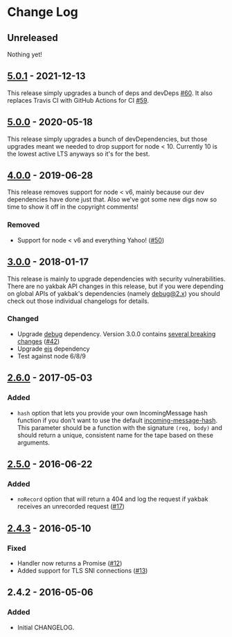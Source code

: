 # Change Log

## Unreleased

Nothing yet!

## [5.0.1] - 2021-12-13

This release simply upgrades a bunch of deps and devDeps [#60]. It also replaces Travis CI with GitHub Actions for CI [#59].

## [5.0.0] - 2020-05-18

This release simply upgrades a bunch of devDependencies, but those upgrades meant we needed to drop support for node < 10. Currently 10 is the lowest active LTS anyways so it's for the best.

## [4.0.0] - 2019-06-28

This release removes support for node < v6, mainly because our dev dependencies have done just that. Also we've got some new digs now so time to show it off in the copyright comments! 

### Removed

- Support for node < v6 and everything Yahoo! ([#50])

## [3.0.0] - 2018-01-17

This release is mainly to upgrade dependencies with security vulnerabilities. There are no yakbak API changes in this release, but if you were depending on global APIs of yakbak's dependencies (namely debug@2.x) you should check out those individual changelogs for details.

### Changed

- Upgrade [debug](https://github.com/visionmedia/debug) dependency. Version 3.0.0 contains [several breaking changes](https://github.com/visionmedia/debug/blob/master/CHANGELOG.md#300--2017-08-08) ([#42])
- Upgrade [ejs](https://github.com/mde/ejs) dependency
- Test against node 6/8/9

## [2.6.0] - 2017-05-03

### Added

- `hash` option that lets you provide your own IncomingMessage hash function if you don't want to use the default [incoming-message-hash](https://github.com/flickr/incoming-message-hash). This parameter should be a function with the signature `(req, body)` and should return a unique, consistent name for the tape based on these arguments.

## [2.5.0] - 2016-06-22

### Added

- `noRecord` option that will return a 404 and log the request if yakbak receives an unrecorded request ([#17])

## [2.4.3] - 2016-05-10

### Fixed

- Handler now returns a Promise ([#12])
- Added support for TLS SNI connections ([#13])

## 2.4.2 - 2016-05-06

### Added

- Initial CHANGELOG.

[2.4.3]: https://github.com/flickr/yakbak/compare/v2.4.2...v2.4.3
[2.5.0]: https://github.com/flickr/yakbak/compare/v2.4.3...v2.5.0
[2.6.0]: https://github.com/flickr/yakbak/compare/v2.5.0...v2.6.0
[3.0.0]: https://github.com/flickr/yakbak/compare/v2.6.0...v3.0.0
[4.0.0]: https://github.com/flickr/yakbak/compare/v3.0.0...v4.0.0
[5.0.0]: https://github.com/flickr/yakbak/compare/v4.0.0...v5.0.0
[5.0.1]: https://github.com/flickr/yakbak/compare/v5.0.0...v5.0.1

[#12]: https://github.com/flickr/yakbak/pull/12
[#13]: https://github.com/flickr/yakbak/pull/13
[#17]: https://github.com/flickr/yakbak/pull/17
[#30]: https://github.com/flickr/yakbak/pull/30
[#42]: https://github.com/flickr/yakbak/pull/42
[#50]: https://github.com/flickr/yakbak/pull/50
[#59]: https://github.com/flickr/yakbak/pull/59
[#60]: https://github.com/flickr/yakbak/pull/60

